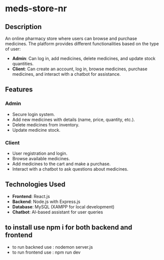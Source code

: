 # meds-store-nr

## Description
An online pharmacy store where users can browse and purchase medicines. The platform provides different functionalities based on the type of user:
- **Admin**: Can log in, add medicines, delete medicines, and update stock quantities.
- **Client**: Can create an account, log in, browse medicines, purchase medicines, and interact with a chatbot for assistance.

## Features
### Admin
- Secure login system.
- Add new medicines with details (name, price, quantity, etc.).
- Delete medicines from inventory.
- Update medicine stock.

### Client
- User registration and login.
- Browse available medicines.
- Add medicines to the cart and make a purchase.
- Interact with a chatbot to ask questions about medicines.

## Technologies Used
- **Frontend**: React.js
- **Backend**: Node.js with Express.js
- **Database**: MySQL (XAMPP for local development)
- **Chatbot**: AI-based assistant for user queries

## to install use npm i for both backend and frontend
- to run backned use : nodemon server.js
- to run frontend use : npm run dev 
